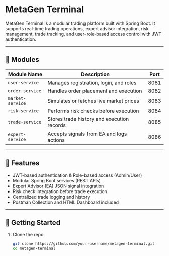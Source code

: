 # MetaGen Terminal

MetaGen Terminal is a modular trading platform built with Spring Boot. It supports real-time trading operations, expert advisor integration, risk management, trade tracking, and user-role-based access control with JWT authentication.

---

## 🧩 Modules

| Module Name         | Description                                 | Port |
|---------------------|---------------------------------------------|------|
| `user-service`      | Manages registration, login, and roles      | 8081 |
| `order-service`     | Handles order placement and execution       | 8082 |
| `market-service`    | Simulates or fetches live market prices     | 8083 |
| `risk-service`      | Performs risk checks before execution       | 8084 |
| `trade-service`     | Stores trade history and execution records  | 8085 |
| `expert-service`    | Accepts signals from EA and logs actions    | 8086 |

---

## 🔐 Features

- JWT-based authentication & Role-based access (Admin/User)
- Modular Spring Boot services (REST APIs)
- Expert Advisor (EA) JSON signal integration
- Risk check integration before trade execution
- Centralized trade logging and history
- Postman Collection and HTML Dashboard included

---

## 🚀 Getting Started

1. Clone the repo:
   ```bash
   git clone https://github.com/your-username/metagen-terminal.git
   cd metagen-terminal
